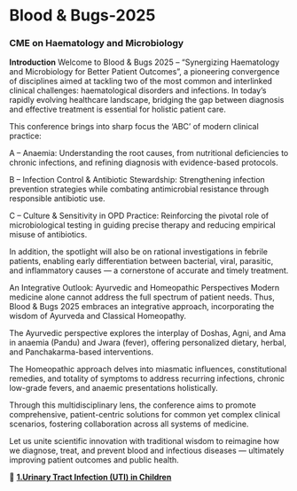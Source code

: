 # Blood & Bugs-2025
### CME on Haematology and Microbiology
**Introduction**
Welcome to Blood & Bugs 2025 – “Synergizing Haematology and Microbiology for Better Patient Outcomes”, a pioneering convergence of disciplines aimed at tackling two of the most common and interlinked clinical challenges: haematological disorders and infections. In today’s rapidly evolving healthcare landscape, bridging the gap between diagnosis and effective treatment is essential for holistic patient care.

This conference brings into sharp focus the ‘ABC’ of modern clinical practice:

A – Anaemia: Understanding the root causes, from nutritional deficiencies to chronic infections, and refining diagnosis with evidence-based protocols.

B – Infection Control & Antibiotic Stewardship: Strengthening infection prevention strategies while combating antimicrobial resistance through responsible antibiotic use.

C – Culture & Sensitivity in OPD Practice: Reinforcing the pivotal role of microbiological testing in guiding precise therapy and reducing empirical misuse of antibiotics.

In addition, the spotlight will also be on rational investigations in febrile patients, enabling early differentiation between bacterial, viral, parasitic, and inflammatory causes — a cornerstone of accurate and timely treatment.

An Integrative Outlook: Ayurvedic and Homeopathic Perspectives
Modern medicine alone cannot address the full spectrum of patient needs. Thus, Blood & Bugs 2025 embraces an integrative approach, incorporating the wisdom of Ayurveda and Classical Homeopathy.

The Ayurvedic perspective explores the interplay of Doshas, Agni, and Ama in anaemia (Pandu) and Jwara (fever), offering personalized dietary, herbal, and Panchakarma-based interventions.

The Homeopathic approach delves into miasmatic influences, constitutional remedies, and totality of symptoms to address recurring infections, chronic low-grade fevers, and anaemic presentations holistically.

Through this multidisciplinary lens, the conference aims to promote comprehensive, patient-centric solutions for common yet complex clinical scenarios, fostering collaboration across all systems of medicine.

Let us unite scientific innovation with traditional wisdom to reimagine how we diagnose, treat, and prevent blood and infectious diseases — ultimately improving patient outcomes and public health.

📂  **[1.Urinary Tract Infection (UTI) in Children](https://github.com/knkworkingcommittee/NiragasPaedia-2025/blob/main/1.%20Urinary%20Tract%20Infection.pdf)**
